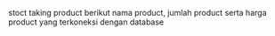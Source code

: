 stoct taking product berikut nama product, jumlah product serta harga product yang terkoneksi dengan database 
